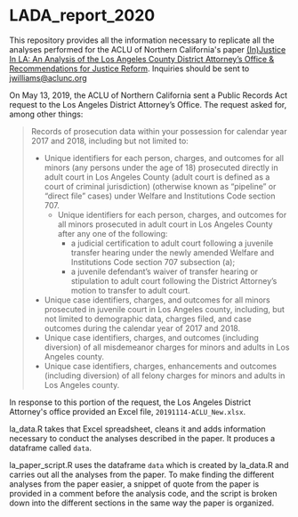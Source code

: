 # LADA_report_2020

This repository provides all the information necessary to replicate all the analyses performed for the ACLU of Northern California's paper [(In)Justice In LA: An Analysis of the Los Angeles County District Attorney’s Office  & Recommendations for Justice Reform](https://meetyourda.org/reports/lada/5573/). Inquiries should be sent to jwilliams@aclunc.org

On May 13, 2019, the ACLU of Northern California sent a Public Records Act request to the Los Angeles District Attorney’s Office. The request asked for, among other things:

> Records of prosecution data within your possession for calendar year 2017 and 2018, including but not limited to:
>   * Unique identifiers for each person, charges, and outcomes for all minors (any persons under the age of 18) prosecuted directly in adult court in Los Angeles County (adult court is defined as a court of criminal jurisdiction) (otherwise known as “pipeline” or “direct file” cases) under Welfare and Institutions Code section 707.
>     * Unique identifiers for each person, charges, and outcomes for all minors prosecuted in adult court in Los Angeles County after any one of the following:
>       * a judicial certification to adult court following a juvenile transfer hearing under the newly amended Welfare and Institutions Code section 707 subsection (a);
>       * a juvenile defendant’s waiver of transfer hearing or stipulation to adult court following the District Attorney’s motion to transfer to adult court.
>   * Unique case identifiers, charges, and outcomes for all minors prosecuted in juvenile court in Los Angeles county, including, but not limited to demographic data, charges filed, and case outcomes during the calendar year of 2017 and 2018.
>   * Unique case identifiers, charges, and outcomes (including diversion) of all misdemeanor charges for minors and adults in Los Angeles county.
>   * Unique case identifiers, charges, enhancements and outcomes (including diversion) of all felony charges for minors and adults in Los Angeles county.

In response to this portion of the request, the Los Angeles District Attorney's office provided an Excel file, `20191114-ACLU_New.xlsx`.

la_data.R takes that Excel spreadsheet, cleans it and adds information necessary to conduct the analyses described in the paper. It produces a dataframe called `data`.

la_paper_script.R uses the dataframe `data` which is created by la_data.R and carries out all the analyses from the paper. To make finding the different analyses from the paper easier, a snippet of quote from the paper is provided in a comment before the analysis code, and the script is broken down into the different sections in the same way the paper is organized.

